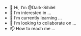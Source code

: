 - 👋 Hi, I’m @Dark-Sihilel
- 👀 I’m interested in ...
- 🌱 I’m currently learning ...
- 💞️ I’m looking to collaborate on ...
- 📫 How to reach me ...

<!---
Dark-Sihilel/Dark-Sihilel is a ✨ special ✨ repository because its `README.md` (this file) appears on your GitHub profile.
You can click the Preview link to take a look at your changes.
--->
